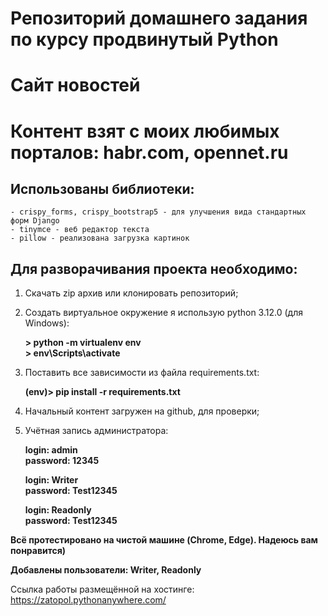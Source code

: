 # Репозиторий домашнего задания по курсу продвинутый Python
   
# Сайт новостей

# Контент взят с моих любимых порталов: habr.com, opennet.ru

## Использованы библиотеки:

    - crispy_forms, crispy_bootstrap5 - для улучшения вида стандартных форм Django
    - tinymce - веб редактор текста
    - pillow - реализована загрузка картинок

## Для разворачивания проекта необходимо:

1. Скачать zip архив или клонировать репозиторий;

2. Создать виртуальное окружение я использую python 3.12.0 (для Windows):  

    __> python -m virtualenv env__  
    __> env\Scripts\activate__  


3. Поставить все зависимости из файла requirements.txt:  

    __(env)> pip install -r requirements.txt__  


4. Начальный контент загружен на github, для проверки;

5. Учётная запись администратора:  

    __login:      admin__  
    __password:   12345__  

    __login:      Writer__  
    __password:   Test12345__  

    __login:      Readonly__  
    __password:   Test12345__  


__Всё протестировано на чистой машине (Chrome, Edge). Надеюсь вам понравится)__

__Добавлены пользователи: Writer, Readonly__
    
Ссылка работы размещённой на хостинге:
https://zatopol.pythonanywhere.com/



